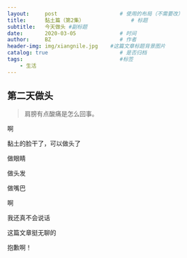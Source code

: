 ```yaml
---
layout:     post                    # 使用的布局（不需要改）
title:      黏土篇（第2集）               # 标题 
subtitle:   今天做头 #副标题
date:       2020-03-05              # 时间
author:     BZ                      # 作者
header-img: img/xiangnile.jpg    #这篇文章标题背景图片
catalog: true                       # 是否归档
tags:                               #标签
    - 生活
---
```


## 第二天做头
>肩膀有点酸痛是怎么回事。

啊

黏土的脸干了，可以做头了

做眼睛

做头发

做嘴巴

啊

我还真不会说话

这篇文章挺无聊的

抱歉啊！
